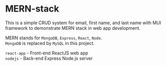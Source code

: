 # MERN-stack

This is a simple CRUD system for email, first name, and last name with MUI framework to demonstrate MERN stack in web app development.

MERN stands for <code>MongoDB</code>, <code>Express</code>, <code>React</code>, <code>Node</code>.<br/>
<code>MongoDB</code> is replaced by <code>MySQL</code> in this project.

<code>react-app</code> - Front-end ReactJS web app<br/>
<code>nodejs</code> - Back-end Express Node.js server
